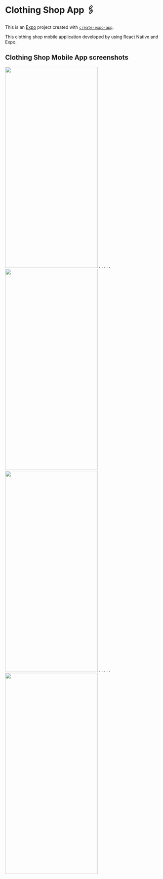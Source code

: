 # Clothing Shop App 🖇️

This is an [Expo](https://expo.dev) project created with [`create-expo-app`](https://www.npmjs.com/package/create-expo-app).

This clothing shop mobile application developed by using React Native and Expo. 

## Clothing Shop Mobile App screenshots

<img src="https://github.com/user-attachments/assets/7dc63705-9f35-4d20-8427-f0d8f9a65377" width="300" height="650">
.        .            .          .       .
<img src="https://github.com/user-attachments/assets/999ea369-cbd2-4345-970d-f4d96b484c3b" width="300" height="650">

<img>

<img src="https://github.com/user-attachments/assets/9c682a72-b16d-48f5-9364-57c18c3bfaf9" width="300" height="650">
.        .            .          .      .
<img src="https://github.com/user-attachments/assets/7615af67-40ec-4d0f-a6fe-a122961eda5e" width="300" height="650">



